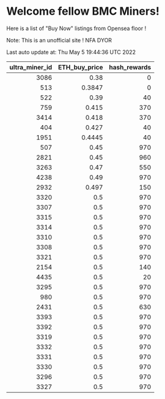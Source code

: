 # Welcome fellow BMC Miners!
Here is a list of "Buy Now" listings from Opensea floor !

Note: This is an unofficial site ! NFA DYOR


Last auto update at: Thu May  5 19:44:36 UTC 2022


|   ultra_miner_id |   ETH_buy_price |   hash_rewards |
|-----------------:|----------------:|---------------:|
|             3086 |          0.38   |              0 |
|              513 |          0.3847 |              0 |
|              522 |          0.39   |             40 |
|              759 |          0.415  |            370 |
|             3414 |          0.418  |            370 |
|              404 |          0.427  |             40 |
|             1951 |          0.4445 |             40 |
|              507 |          0.45   |            970 |
|             2821 |          0.45   |            960 |
|             3263 |          0.47   |            550 |
|             4238 |          0.49   |            970 |
|             2932 |          0.497  |            150 |
|             3320 |          0.5    |            970 |
|             3307 |          0.5    |            970 |
|             3315 |          0.5    |            970 |
|             3314 |          0.5    |            970 |
|             3310 |          0.5    |            970 |
|             3308 |          0.5    |            970 |
|             3321 |          0.5    |            970 |
|             2154 |          0.5    |            140 |
|             4435 |          0.5    |             20 |
|             3295 |          0.5    |            970 |
|              980 |          0.5    |            970 |
|             2431 |          0.5    |            630 |
|             3393 |          0.5    |            970 |
|             3392 |          0.5    |            970 |
|             3319 |          0.5    |            970 |
|             3332 |          0.5    |            970 |
|             3331 |          0.5    |            970 |
|             3330 |          0.5    |            970 |
|             3296 |          0.5    |            970 |
|             3327 |          0.5    |            970 |